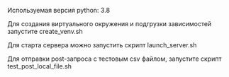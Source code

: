 Используемая версия python: 3.8

Для создания виртуального окружения и подгрузки зависимостей 
запустите create_venv.sh

Для старта сервера можно запустить скрипт launch_server.sh

Для отправки post-запроса с тестовым csv файлом, запустите скрипт test_post_local_file.sh
